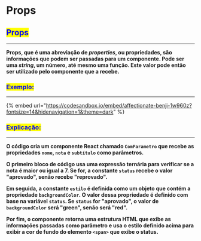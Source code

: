 # Props

## <mark style="color:blue;">Props</mark>

***

&#x20;      **Props, que é uma abreviação de **_**properties**_**, ou propriedades, são informações que podem ser passadas para um componente. Pode ser uma **_**string**_**, um número, até mesmo uma função. Este valor pode então ser utilizado pelo componente que a recebe.**

### <mark style="color:blue;">Exemplo:</mark>

***

{% embed url="https://codesandbox.io/embed/affectionate-benji-1w960z?fontsize=14&hidenavigation=1&theme=dark" %}

### <mark style="color:blue;">Explicação:</mark>

***

**O código cria um componente React chamado `ComParametro` que recebe as propriedades `nome`, `nota` e `subtítulo` como parâmetros.**

**O primeiro bloco de código usa uma expressão ternária para verificar se a nota é maior ou igual a 7. Se for, a constante `status` recebe o valor "aprovado", senão recebe "reprovado".**

**Em seguida, a constante `estilo` é definida como um objeto que contém a propriedade `backgroundColor`. O valor dessa propriedade é definido com base na variável `status`. Se `status` for "aprovado", o valor de `backgroundColor` será "green", senão será "red".**

**Por fim, o componente retorna uma estrutura HTML que exibe as informações passadas como parâmetro e usa o estilo definido acima para exibir a cor de fundo do elemento `<span>` que exibe o status.**
